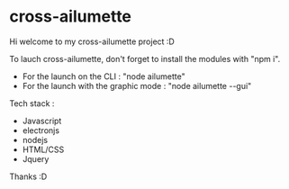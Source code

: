 # cross-ailumette

Hi welcome to my cross-ailumette project :D 

To lauch cross-ailumette, don't forget to install the modules with "npm i".

- For the launch on the CLI : "node ailumette"
- For the launch with the graphic mode : "node ailumette --gui"

Tech stack :
- Javascript 
- electronjs
- nodejs
- HTML/CSS
- Jquery


Thanks :D
